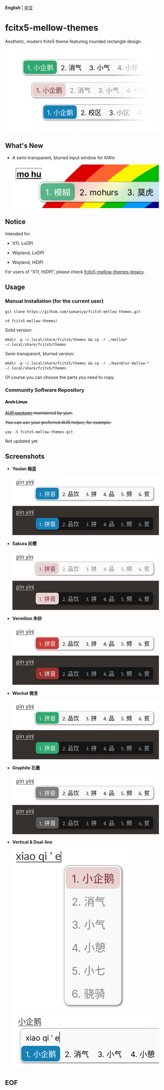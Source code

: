**English** | [中文](./README.md)

# fcitx5-mellow-themes

Aesthetic, modern fcitx5 theme featuring rounded rectangle design.

![thumbnail](./preview/thumbnail.png)

## What's New

- A semi-transparent, blurred input window for KWin

  ![blur](./preview/blur.png)

## Notice

Intended for: 

- X11, LoDPI

- Wayland, LoDPI

- Wayland, HiDPI

For users of “X11, HiDPI”, please check [fcitx5-mellow-themes-legacy](https://github.com/sanweiya/fcitx5-mellow-themes-legacy).

## Usage

### Manual Installation (for the current user)

```
git clone https://github.com/sanweiya/fcitx5-mellow-themes.git
```

```
cd fcitx5-mellow-themes/
```

Solid version:

```
mkdir -p ~/.local/share/fcitx5/themes && cp -r ./mellow* ~/.local/share/fcitx5/themes
```

Semi-transparent, blurred version: 

```
mkdir -p ~/.local/share/fcitx5/themes && cp -r ./kwinblur-mellow-* ~/.local/share/fcitx5/themes
```

Of course you can choose the parts you need to copy.

### Community Software Repository

#### ~~Arch Linux~~ 

~~[AUR package](https://aur.archlinux.org/packages/fcitx5-mellow-themes-git) maintained by yjun.~~

~~You can use your preferred AUR helper, for example:~~

```
yay -S fcitx5-mellow-themes-git
```

Not updated yet

## Screenshots

- **Youlan 釉蓝**
  
  ![youlan](./preview/youlan.png) ![youlan-dark](./preview/youlan-dark.png)
  
- **Sakura 灰樱**
  
  ![sakura](./preview/sakura.png) ![youlan-dark](./preview/sakura-dark.png)
  
- **Vermilion 朱砂**
  
  ![vermilion](./preview/vermilion.png) ![vermilion-dark](./preview/vermilion-dark.png)
  
- **Wechat 微言**
  
  ![wechat](./preview/wechat.png) ![wechat-dark](./preview/wechat-dark.png)
  
- **Graphite 石墨**
  
  ![graphite](./preview/graphite.png) ![graphite-dark](./preview/graphite-dark.png)
  
- **Vertical & Dual-line**
  
  ![vertical](./preview/vertical.png) ![dual](./preview/dual.png)

## EOF
